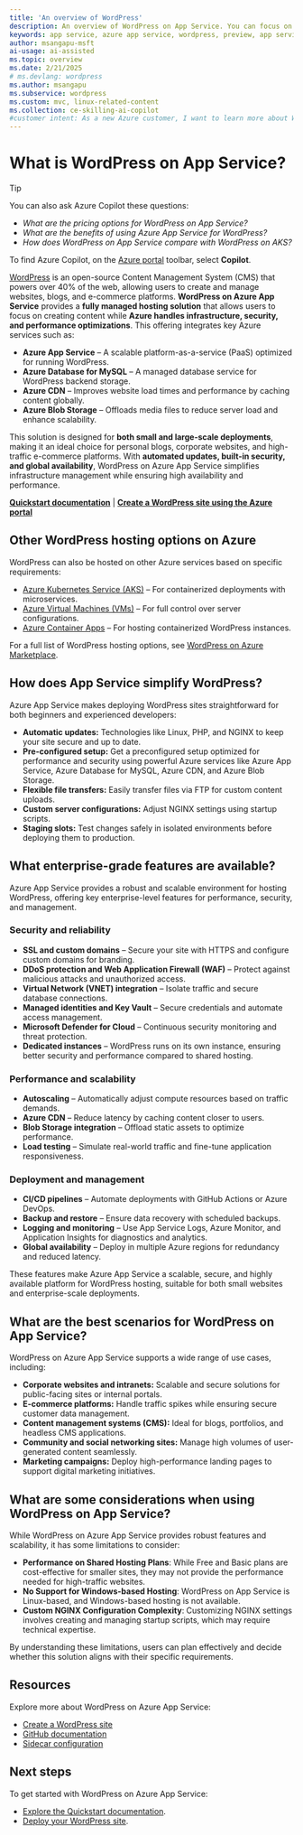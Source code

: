 ```yaml
---
title: 'An overview of WordPress'
description: An overview of WordPress on App Service. You can focus on creating WordPress content while Azure takes care of the infrastructure, security, and performance needs.
keywords: app service, azure app service, wordpress, preview, app service on linux, plugins, mysql flexible server, wordpress on linux, php
author: msangapu-msft
ai-usage: ai-assisted
ms.topic: overview
ms.date: 2/21/2025
# ms.devlang: wordpress
ms.author: msangapu
ms.subservice: wordpress
ms.custom: mvc, linux-related-content
ms.collection: ce-skilling-ai-copilot
#customer intent: As a new Azure customer, I want to learn more about WordPress on App Service so that I can build an effective WP site.
---
```


# What is WordPress on App Service?

> [!TIP]
>
> You can also ask Azure Copilot these questions:
>
> - *What are the pricing options for WordPress on App Service?*
> - *What are the benefits of using Azure App Service for WordPress?*
> - *How does WordPress on App Service compare with WordPress on AKS?*
>
> To find Azure Copilot, on the [Azure portal](https://portal.azure.com) toolbar, select **Copilot**.

[WordPress](https://www.wordpress.org) is an open-source Content Management System (CMS) that powers over 40% of the web, allowing users to create and manage websites, blogs, and e-commerce platforms. **WordPress on Azure App Service** provides a **fully managed hosting solution** that allows users to focus on creating content while **Azure handles infrastructure, security, and performance optimizations**. This offering integrates key Azure services such as:

- **Azure App Service** – A scalable platform-as-a-service (PaaS) optimized for running WordPress.
- **Azure Database for MySQL** – A managed database service for WordPress backend storage.
- **Azure CDN** – Improves website load times and performance by caching content globally.
- **Azure Blob Storage** – Offloads media files to reduce server load and enhance scalability.

This solution is designed for **both small and large-scale deployments**, making it an ideal choice for personal blogs, corporate websites, and high-traffic e-commerce platforms. With **automated updates, built-in security, and global availability**, WordPress on Azure App Service simplifies infrastructure management while ensuring high availability and performance.

[**Quickstart documentation**](quickstart-wordpress.md) | [**Create a WordPress site using the Azure portal**](https://portal.azure.com/#create/WordPress.WordPress)

## Other WordPress hosting options on Azure

WordPress can also be hosted on other Azure services based on specific requirements:

- [Azure Kubernetes Service (AKS)](/azure/mysql/flexible-server/tutorial-deploy-wordpress-on-aks) – For containerized deployments with microservices.
- [Azure Virtual Machines (VMs)](/azure/virtual-machines/linux/tutorial-lamp-stack#install-wordpress) – For full control over server configurations.
- [Azure Container Apps](https://github.com/Azure-Samples/apptemplate-wordpress-on-ACA) – For hosting containerized WordPress instances.

For a full list of WordPress hosting options, see [WordPress on Azure Marketplace](https://azuremarketplace.microsoft.com/marketplace/apps?search=wordpress&page=1).

## How does App Service simplify WordPress?

Azure App Service makes deploying WordPress sites straightforward for both beginners and experienced developers:

- **Automatic updates:** Technologies like Linux, PHP, and NGINX to keep your site secure and up to date.
- **Pre-configured setup:** Get a preconfigured setup optimized for performance and security using powerful Azure services like Azure App Service, Azure Database for MySQL, Azure CDN, and Azure Blob Storage.
- **Flexible file transfers:** Easily transfer files via FTP for custom content uploads.
- **Custom server configurations:** Adjust NGINX settings using startup scripts.
- **Staging slots:** Test changes safely in isolated environments before deploying them to production.

## What enterprise-grade features are available?

Azure App Service provides a robust and scalable environment for hosting WordPress, offering key enterprise-level features for performance, security, and management.

### Security and reliability

- **SSL and custom domains** – Secure your site with HTTPS and configure custom domains for branding.  
- **DDoS protection and Web Application Firewall (WAF)** – Protect against malicious attacks and unauthorized access.  
- **Virtual Network (VNET) integration** – Isolate traffic and secure database connections.  
- **Managed identities and Key Vault** – Secure credentials and automate access management.  
- **Microsoft Defender for Cloud** – Continuous security monitoring and threat protection.  
- **Dedicated instances** – WordPress runs on its own instance, ensuring better security and performance compared to shared hosting.  

### Performance and scalability

- **Autoscaling** – Automatically adjust compute resources based on traffic demands.  
- **Azure CDN** – Reduce latency by caching content closer to users.  
- **Blob Storage integration** – Offload static assets to optimize performance.  
- **Load testing** – Simulate real-world traffic and fine-tune application responsiveness.  

### Deployment and management

- **CI/CD pipelines** – Automate deployments with GitHub Actions or Azure DevOps.  
- **Backup and restore** – Ensure data recovery with scheduled backups.  
- **Logging and monitoring** – Use App Service Logs, Azure Monitor, and Application Insights for diagnostics and analytics.  
- **Global availability** – Deploy in multiple Azure regions for redundancy and reduced latency.  

These features make Azure App Service a scalable, secure, and highly available platform for WordPress hosting, suitable for both small websites and enterprise-scale deployments.


## What are the best scenarios for WordPress on App Service?

WordPress on Azure App Service supports a wide range of use cases, including:

- **Corporate websites and intranets:** Scalable and secure solutions for public-facing sites or internal portals.
- **E-commerce platforms:** Handle traffic spikes while ensuring secure customer data management.
- **Content management systems (CMS):** Ideal for blogs, portfolios, and headless CMS applications.
- **Community and social networking sites:** Manage high volumes of user-generated content seamlessly.
- **Marketing campaigns:** Deploy high-performance landing pages to support digital marketing initiatives.

## What are some considerations when using WordPress on App Service?

While WordPress on Azure App Service provides robust features and scalability, it has some limitations to consider:

- **Performance on Shared Hosting Plans**: While Free and Basic plans are cost-effective for smaller sites, they may not provide the performance needed for high-traffic websites.
- **No Support for Windows-based Hosting**: WordPress on App Service is Linux-based, and Windows-based hosting is not available.
- **Custom NGINX Configuration Complexity**: Customizing NGINX settings involves creating and managing startup scripts, which may require technical expertise.

By understanding these limitations, users can plan effectively and decide whether this solution aligns with their specific requirements.

## Resources

Explore more about WordPress on Azure App Service:

- [Create a WordPress site](quickstart-wordpress.md)
- [GitHub documentation](https://github.com/Azure/wordpress-linux-appservice)
- [Sidecar configuration](tutorial-custom-container-sidecar.md)

## Next steps

To get started with WordPress on Azure App Service:

- [Explore the Quickstart documentation](quickstart-wordpress.md).
- [Deploy your WordPress site](https://azure.microsoft.com/get-started/).
